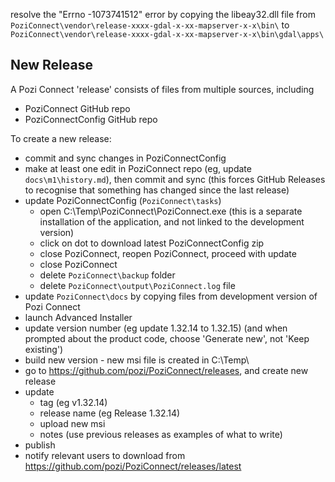 resolve the "Errno -1073741512" error by copying the libeay32.dll file from `PoziConnect\vendor\release-xxxx-gdal-x-xx-mapserver-x-x\bin\` to `PoziConnect\vendor\release-xxxx-gdal-x-xx-mapserver-x-x\bin\gdal\apps\`

## New Release

A Pozi Connect 'release' consists of files from multiple sources, including

* PoziConnect GitHub repo
* PoziConnectConfig GitHub repo

To create a new release:

* commit and sync changes in PoziConnectConfig
* make at least one edit in PoziConnect repo (eg, update `docs\m1\history.md`), then commit and sync (this forces GitHub Releases to recognise that something has changed since the last release)
* update PoziConnectConfig (`PoziConnect\tasks`)
  * open C:\Temp\PoziConnect\PoziConnect.exe (this is a separate installation of the application, and not linked to the development version)
  * click on dot to download latest PoziConnectConfig zip
  * close PoziConnect, reopen PoziConnect, proceed with update
  * close PoziConnect
  * delete `PoziConnect\backup` folder
  * delete `PoziConnect\output\PoziConnect.log` file
* update `PoziConnect\docs` by copying files from development version of Pozi Connect
* launch Advanced Installer
* update version number (eg update 1.32.14 to 1.32.15) (and when prompted about the product code, choose 'Generate new', not 'Keep existing')
* build new version - new msi file is created in C:\Temp\
* go to https://github.com/pozi/PoziConnect/releases, and create new release
* update
  * tag (eg v1.32.14)
  * release name (eg Release 1.32.14)
  * upload new msi
  * notes (use previous releases as examples of what to write)
* publish
* notify relevant users to download from https://github.com/pozi/PoziConnect/releases/latest